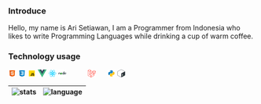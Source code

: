 ### Introduce
Hello, my name is Ari Setiawan, I am a Programmer from Indonesia who likes to write Programming Languages while drinking a cup of warm coffee.

### Technology usage
<img title="HTML5" alt="" src="https://raw.githubusercontent.com/hxAri/hxAri/main/assets/images/1605774828;78eyJ3uQwQ.png" width="16" height="16" />
<img title="CSS3" alt="" src="https://raw.githubusercontent.com/hxAri/hxAri/main/assets/images/1605774828;18B6XHUKcr.png" width="16" height="16" />
<img title="JS" alt="" src="https://raw.githubusercontent.com/hxAri/hxAri/main/assets/images/1644890644;f403IB5ECP.png" witdh="16" height="16" />
<img title="VueJS" alt="" src="https://raw.githubusercontent.com/hxAri/hxAri/main/assets/images/1644890644;daoXMXJzwc.png" witdh="16" height="16" />
<img title="ReactJS" alt="" src="https://raw.githubusercontent.com/hxAri/hxAri/main/assets/images/1644890644;35.QAZFici.jpg" width="16" height="16" />
<img title="NodeJS" alt="" src="https://raw.githubusercontent.com/hxAri/hxAri/main/assets/images/1644890644;1cw.Ei59IY.png" width="16" height="16" />
<img title="Git" alt="" src="https://raw.githubusercontent.com/hxAri/hxAri/main/assets/images/" width="16" height="16" />
<img title="Github" alt="" src="https://raw.githubusercontent.com/hxAri/hxAri/main/assets/images/" width="16" height="16" />
<img title="Laravel" alt="" src="https://raw.githubusercontent.com/hxAri/hxAri/main/assets/images/1644890644;570Yms8Pnh.jpg" width="16" height="16" />
<img title="CodeIgniter" alt="" src="https://raw.githubusercontent.com/hxAri/hxAri/main/assets/images/" width="16" height="16" />
<img title="Python" alt="" src="https://raw.githubusercontent.com/hxAri/hxAri/main/assets/images/1644890644;c3nT0xbpbV.png" width="16" height="16" />
<img title="Shell" alt="" src="https://raw.githubusercontent.com/hxAri/hxAri/main/assets/images/1654842477;a3DPZwX2qo.png" width="16" height="16" />
<img title="Linux" alt="" src="https://raw.githubusercontent.com/hxAri/hxAri/main/assets/images/" width="16" height="16" />


| ![stats] | ![language] |
| ------------- | ------------- |

[stats]: https://github-readme-stats.vercel.app/api?username=hxAri&show_icons=true&cache_seconds=86400&theme=vue-dark&hide_border=true
[language]: https://github-readme-stats.vercel.app/api/top-langs/?username=hxAri&layout=compact&theme=vue-dark&hide_border=true&hide=html,css
